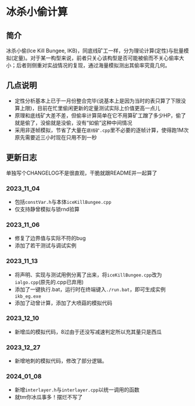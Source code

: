 <!--
 * @Author: Thoma411
 * @Date: 2023-11-13 21:38:31
 * @LastEditTime: 2024-01-19 18:18:50
 * @Description: 
-->
# 冰杀小偷计算

## 简介

冰杀小偷(Ice Kill Bungee, IKB)，同底线矿工一样，分为理论计算(定性)与批量模拟(定量)。对于某一构型来说，前者只关心该构型是否可能被偷而不关心偷率大小；后者则侧重对实战情况的复现，通过海量模拟测出其偷率究竟几何。

## 几点说明

* 定性分析基本上已于一月份整合完毕(说基本上是因为当时的表只算了下限没算上限)，目前在忙里偷闲更新的定量测试实际上价值更高一点儿
* 原理和底线矿大差不差，但偷率计算简单在它不用算矿工蹭了多少HP，偷了就是偷了，没偷就是没偷，没有“如偷”这种中间情况
* 采用非逐帧模拟，节省了大量在`底线矿.cpp`里不必要的逐帧计算，使得跑1M次原先需要近三小时现在只用不到一秒

## 更新日志

单独写个CHANGELOG不是很直观，干脆就跟README并一起算了

### 2023_11_04

* 包括`constVar.h`与本体`iceKillBungee.cpp`
* 仅支持静曾模拟与锁rnd验算

### 2023_11_06

* 修复了边界值与实际不符的bug
* 添加了若干测试与调试实例

### 2023_11_13

* 将声明、实现与测试用例分离了出来，将`iceKillBungee.cpp`改为`ialgo.cpp`(原先的.cpp已弃用)
* 添加了一键执行.bat，运行时在终端键入`./run.bat`，即可生成实例`ikb_eg.exe`
* 添加了动曾计算，添加了大喷菇的模拟代码

### 2023_12_10

* 新增瓜的模拟代码，8过由于还没写减速判定所以充其量只是西瓜

### 2023_12_27

* 新增地刺的模拟代码，修改了部分逻辑。

### 2024_01_08

* 新增`interlayer.h`与`interlayer.cpp`以统一调用的函数
* 就tm你冰瓜事多！摆烂不写了
